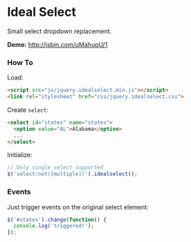 Ideal Select
==================

Small select dropdown replacement.

**Demo:** http://jsbin.com/uMahupU/1

### How To

Load:

```html
<script src="js/jquery.idealselect.min.js"></script>
<link rel="stylesheet" href="css/jquery.idealselect.css">
```

Create `select`:

```html
<select id="states" name="states">
  <option value="AL">Alabama</option>
  ...
</select>
```

Initialize:
```javascript
// Only single select supported
$('select:not([multiple])').idealselect();
```

### Events

Just trigger events on the original select element:

```javascript
$('#states').change(function() {
  console.log('triggered!');  
});
```
